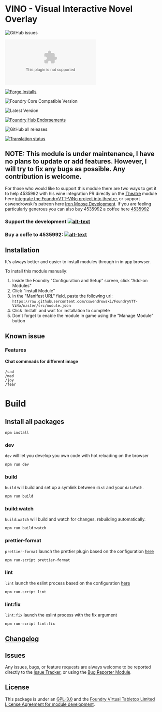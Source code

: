 # VINO - Visual Interactive Novel Overlay


![GitHub issues](https://img.shields.io/github/issues-raw/cswendrowski/FoundryVTT-ViNo?style=for-the-badge)

![Latest Release Download Count](https://img.shields.io/github/downloads/cswendrowski/FoundryVTT-ViNo/latest/module.zip?color=2b82fc&label=DOWNLOADS&style=for-the-badge)

[![Forge Installs](https://img.shields.io/badge/dynamic/json?label=Forge%20Installs&query=package.installs&suffix=%25&url=https%3A%2F%2Fforge-vtt.com%2Fapi%2Fbazaar%2Fpackage%2Fvino&colorB=006400&style=for-the-badge)](https://forge-vtt.com/bazaar#package=vino)

![Foundry Core Compatible Version](https://img.shields.io/badge/dynamic/json.svg?url=https%3A%2F%2Fraw.githubusercontent.com%2Fcswendrowski%2FFoundryVTT-ViNo%2Fmaster%2Fsrc%2Fmodule.json&label=Foundry%20Version&query=$.compatibility.verified&colorB=orange&style=for-the-badge)

![Latest Version](https://img.shields.io/badge/dynamic/json.svg?url=https%3A%2F%2Fraw.githubusercontent.com%2Fcswendrowski%2FFoundryVTT-ViNo%2Fmaster%2Fsrc%2Fmodule.json&label=Latest%20Release&prefix=v&query=$.version&colorB=red&style=for-the-badge)

[![Foundry Hub Endorsements](https://img.shields.io/endpoint?logoColor=white&url=https%3A%2F%2Fwww.foundryvtt-hub.com%2Fwp-json%2Fhubapi%2Fv1%2Fpackage%2Fvino%2Fshield%2Fendorsements&style=for-the-badge)](https://www.foundryvtt-hub.com/package/vino/)

![GitHub all releases](https://img.shields.io/github/downloads/cswendrowski/FoundryVTT-ViNo/total?style=for-the-badge)

[![Translation status](https://weblate.foundryvtt-hub.com/widgets/vino/-/287x66-black.png)](https://weblate.foundryvtt-hub.com/engage/vino/)

## NOTE: This module is **under maintenance**, I have no plans to update or add features. However, I will try to fix any bugs as possible. Any contribution is welcome.

For those who would like to support this module there are two ways to get it to help 4535992 with his wine integration PR directly on the [Theatre](https://github.com/League-of-Foundry-Developers/fvtt-module-theatre) module here [integrate the FoundryVTT-ViNo project into theatre](https://github.com/League-of-Foundry-Developers/fvtt-module-theatre/pull/160), or support cswendrowski's patreon here [Iron Moose Development](https://www.patreon.com/ironmoose/posts).
If you are feeling particularly generous you can also buy 4535992 a coffee here [4535992](https://www.patreon.com/p4535992)


### Support the development [![alt-text](https://img.shields.io/badge/-Patreon-%23ff424d?style=for-the-badge)](https://www.patreon.com/ironmoose)

### Buy a coffe to 4535992: [![alt-text](https://img.shields.io/badge/-Patreon-%23ff424d?style=for-the-badge)](https://www.patreon.com/p4535992)



## Installation

It's always better and easier to install modules through in in app browser.

To install this module manually:
1. Inside the Foundry "Configuration and Setup" screen, click "Add-on Modules"
2. Click "Install Module"
3. In the "Manifest URL" field, paste the following url:
`https://raw.githubusercontent.com/cswendrowski/FoundryVTT-ViNo/master/src/module.json`
4. Click 'Install' and wait for installation to complete
5. Don't forget to enable the module in game using the "Manage Module" button

## Known issue


### Features

#### Chat commnads for different image

```
/sad
/mad
/joy
/fear
```

# Build

## Install all packages

```bash
npm install
```

### dev

`dev` will let you develop you own code with hot reloading on the browser

```bash
npm run dev
```

### build

`build` will build and set up a symlink between `dist` and your `dataPath`.

```bash
npm run build
```

### build:watch

`build:watch` will build and watch for changes, rebuilding automatically.

```bash
npm run build:watch
```

### prettier-format

`prettier-format` launch the prettier plugin based on the configuration [here](./.prettierrc)

```bash
npm run-script prettier-format
```

### lint

`lint` launch the eslint process based on the configuration [here](./.eslintrc.json)

```bash
npm run-script lint
```

### lint:fix

`lint:fix` launch the eslint process with the fix argument

```bash
npm run-script lint:fix
```


## [Changelog](./changelog.md)

## Issues

Any issues, bugs, or feature requests are always welcome to be reported directly to the [Issue Tracker](https://github.com/cswendrowski/FoundryVTT-ViNo/issues ), or using the [Bug Reporter Module](https://foundryvtt.com/packages/bug-reporter/).

## License

This package is under an [GPL-3.0](LICENSE) and the [Foundry Virtual Tabletop Limited License Agreement for module development](https://foundryvtt.com/article/license/).
